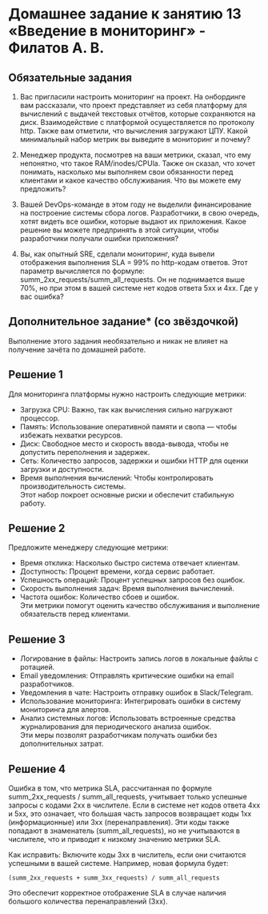# Домашнее задание к занятию 13 «Введение в мониторинг» - Филатов А. В.

## Обязательные задания

1. Вас пригласили настроить мониторинг на проект. На онбординге вам рассказали, что проект представляет из себя платформу для вычислений с выдачей текстовых отчётов, которые сохраняются на диск. 
Взаимодействие с платформой осуществляется по протоколу http. Также вам отметили, что вычисления загружают ЦПУ. Какой минимальный набор метрик вы выведите в мониторинг и почему?

2. Менеджер продукта, посмотрев на ваши метрики, сказал, что ему непонятно, что такое RAM/inodes/CPUla. Также он сказал, что хочет понимать, насколько мы выполняем свои обязанности перед клиентами и какое качество обслуживания. Что вы можете ему предложить?

3. Вашей DevOps-команде в этом году не выделили финансирование на построение системы сбора логов. Разработчики, в свою очередь, хотят видеть все ошибки, которые выдают их приложения. Какое решение вы можете предпринять в этой ситуации, чтобы разработчики получали ошибки приложения?

3. Вы, как опытный SRE, сделали мониторинг, куда вывели отображения выполнения SLA = 99% по http-кодам ответов. 
Этот параметр вычисляется по формуле: summ_2xx_requests/summ_all_requests. Он не поднимается выше 70%, но при этом в вашей системе нет кодов ответа 5xx и 4xx. Где у вас ошибка?

## Дополнительное задание* (со звёздочкой) 

Выполнение этого задания необязательно и никак не влияет на получение зачёта по домашней работе.

## Решение 1
Для мониторинга платформы нужно настроить следующие метрики:

- Загрузка CPU: Важно, так как вычисления сильно нагружают процессор.
- Память: Использование оперативной памяти и свопа — чтобы избежать нехватки ресурсов.
- Диск: Свободное место и скорость ввода-вывода, чтобы не допустить переполнения и задержек.
- Сеть: Количество запросов, задержки и ошибки HTTP для оценки загрузки и доступности.
- Время выполнения вычислений: Чтобы контролировать производительность системы.   
Этот набор покроет основные риски и обеспечит стабильную работу.

## Решение 2
Предложите менеджеру следующие метрики:

- Время отклика: Насколько быстро система отвечает клиентам.
- Доступность: Процент времени, когда сервис работает.
- Успешность операций: Процент успешных запросов без ошибок.
- Скорость выполнения задач: Время выполнения вычислений.
- Частота ошибок: Количество сбоев и ошибок.   
Эти метрики помогут оценить качество обслуживания и выполнение обязательств перед клиентами.

## Решение 3

- Логирование в файлы: Настроить запись логов в локальные файлы с ротацией.
- Email уведомления: Отправлять критические ошибки на email разработчиков.
- Уведомления в чате: Настроить отправку ошибок в Slack/Telegram.
- Использование мониторинга: Интегрировать ошибки в систему мониторинга для алертов.
- Анализ системных логов: Использовать встроенные средства журналирования для периодического анализа ошибок.   
Эти меры позволят разработчикам получать ошибки без дополнительных затрат.

## Решение 4

Ошибка в том, что метрика SLA, рассчитанная по формуле summ_2xx_requests / summ_all_requests, учитывает только успешные запросы с кодами 2xx в числителе. Если в системе нет кодов ответа 4xx и 5xx, это означает, что большая часть запросов возвращает коды 1xx (информационные) или 3xx (перенаправления). Эти коды также попадают в знаменатель (summ_all_requests), но не учитываются в числителе, что и приводит к низкому значению метрики SLA.

Как исправить:
Включите коды 3xx в числитель, если они считаются успешными в вашей системе. Например, новая формула будет:
```
(summ_2xx_requests + summ_3xx_requests) / summ_all_requests
```
Это обеспечит корректное отображение SLA в случае наличия большого количества перенаправлений (3xx).